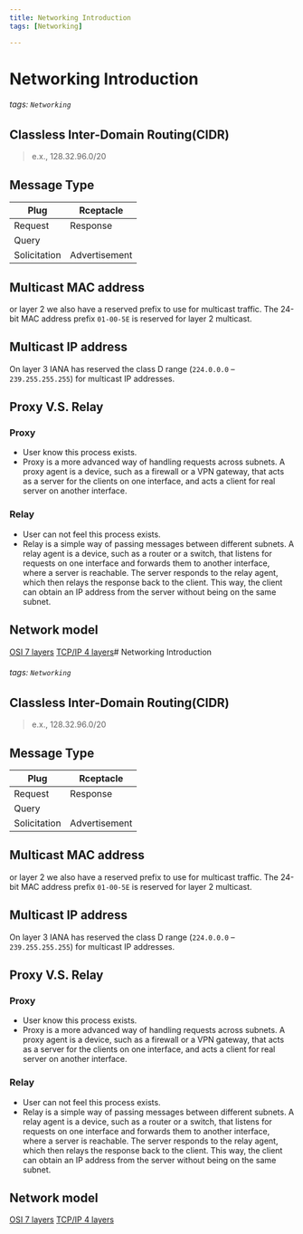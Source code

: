 ```yaml
---
title: Networking Introduction
tags: [Networking]

---
```


# Networking Introduction
###### tags: `Networking`


## Classless Inter-Domain Routing(CIDR)
> e.x., 128.32.96.0/20


## Message Type

| Plug| Rceptacle |
| -------- | -------- |
| Request     | Response     |
| Query    |     |
| Solicitation     | Advertisement     |


## Multicast MAC address
or layer 2 we also have a reserved prefix to use for multicast traffic. The 24-bit MAC address prefix ``01-00-5E`` is reserved for layer 2 multicast. 

## Multicast IP address
On layer 3 IANA has reserved the class D range (``224.0.0.0`` – ``239.255.255.255``) for multicast IP addresses.


## Proxy V.S. Relay
### Proxy
* User know this process exists.
* Proxy is a more advanced way of handling requests across subnets. A proxy agent is a device, such as a firewall or a VPN gateway, that acts as a server for the clients on one interface, and acts a client for real server on another interface.

### Relay
* User can not feel this process exists.
* Relay is a simple way of passing messages between different subnets. A relay agent is a device, such as a router or a switch, that listens for requests on one interface and forwards them to another interface, where a server is reachable. The server responds to the relay agent, which then relays the response back to the client. This way, the client can obtain an IP address from the server without being on the same subnet.

## Network model
[OSI 7 layers](https://en.wikipedia.org/wiki/OSI_model)
[TCP/IP 4 layers](https://en.wikipedia.org/wiki/Internet_protocol_suite)# Networking Introduction
###### tags: `Networking`


## Classless Inter-Domain Routing(CIDR)
> e.x., 128.32.96.0/20


## Message Type

| Plug| Rceptacle |
| -------- | -------- |
| Request     | Response     |
| Query    |     |
| Solicitation     | Advertisement     |


## Multicast MAC address
or layer 2 we also have a reserved prefix to use for multicast traffic. The 24-bit MAC address prefix ``01-00-5E`` is reserved for layer 2 multicast. 

## Multicast IP address
On layer 3 IANA has reserved the class D range (``224.0.0.0`` – ``239.255.255.255``) for multicast IP addresses.


## Proxy V.S. Relay
### Proxy
* User know this process exists.
* Proxy is a more advanced way of handling requests across subnets. A proxy agent is a device, such as a firewall or a VPN gateway, that acts as a server for the clients on one interface, and acts a client for real server on another interface.

### Relay
* User can not feel this process exists.
* Relay is a simple way of passing messages between different subnets. A relay agent is a device, such as a router or a switch, that listens for requests on one interface and forwards them to another interface, where a server is reachable. The server responds to the relay agent, which then relays the response back to the client. This way, the client can obtain an IP address from the server without being on the same subnet.

## Network model
[OSI 7 layers](https://en.wikipedia.org/wiki/OSI_model)
[TCP/IP 4 layers](https://en.wikipedia.org/wiki/Internet_protocol_suite)